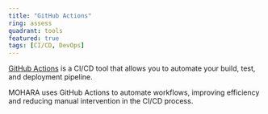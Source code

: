 ```yaml
---
title: "GitHub Actions"
ring: assess
quadrant: tools
featured: true
tags: [CI/CD, DevOps]
---
```


[GitHub Actions](https://github.com/features/actions) is a CI/CD tool that allows you to automate your build, test, and deployment pipeline.

MOHARA uses GitHub Actions to automate workflows, improving efficiency and reducing manual intervention in the CI/CD process.
